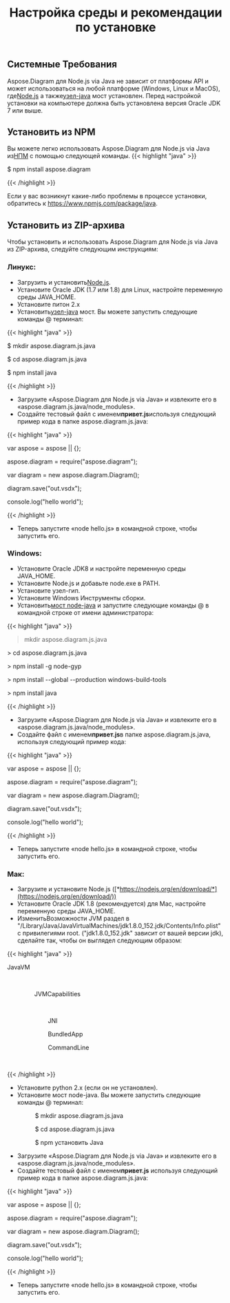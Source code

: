 ﻿---
title: Настройка среды и рекомендации по установке
second_title: Aspose.Diagram for Node.js via Java
type: docs
weight: 20
url: /ru/nodejsjava/setup-environment-and-installation-guidelines/
aliases: [/java/aspose-diagram-for-nodejs-via-java-system-requirements/, /nodejsjava/system-requirements/]
keywords: nodejs, visio, instal
description: Visio Diagram Node.js не зависит от платформы API и может использоваться на любой платформе (Windows, Linux и MacOS), где установлены Node.js и node-java bridge. Его можно установить из архива NPM и ZIP.
---
## **Системные Требования**
 Aspose.Diagram для Node.js via Java не зависит от платформы API и может использоваться на любой платформе (Windows, Linux и MacOS), где[Node.js](https://nodejs.org/en/download/) а также[узел-java](https://github.com/joeferner/node-java) мост установлен. Перед настройкой установки на компьютере должна быть установлена версия Oracle JDK 7 или выше.
## **Установить из NPM**
 Вы можете легко использовать Aspose.Diagram для Node.js via Java из[НПМ](https://www.npmjs.com/package/aspose.diagram) с помощью следующей команды.
{{< highlight "java" >}}

 $ npm install aspose.diagram

{{< /highlight >}}

Если у вас возникнут какие-либо проблемы в процессе установки, обратитесь к https://www.npmjs.com/package/java.

## **Установить из ZIP-архива**
Чтобы установить и использовать Aspose.Diagram для Node.js via Java из ZIP-архива, следуйте следующим инструкциям:
### **Линукс:**
-  Загрузить и установить[Node.js](https://nodejs.org/en/download/).
- Установите Oracle JDK (1.7 или 1.8) для Linux, настройте переменную среды JAVA_HOME.
- Установите питон 2.х
-  Установить[узел-java](https://github.com/joeferner/node-java) мост. Вы можете запустить следующие команды @ терминал:



{{< highlight "java" >}}

 $ mkdir aspose.diagram.js.java

$ cd aspose.diagram.js.java

$ npm install java

{{< /highlight >}}



- Загрузите «Aspose.Diagram для Node.js via Java» и извлеките его в «aspose.diagram.js.java/node_modules».
- Создайте тестовый файл с именем**привет.js**используя следующий пример кода в папке aspose.diagram.js.java:

{{< highlight "java" >}}

 var aspose = aspose || {};

aspose.diagram = require("aspose.diagram");

var diagram = new aspose.diagram.Diagram();

diagram.save("out.vsdx");

console.log("hello world");

{{< /highlight >}}

- Теперь запустите «node hello.js» в командной строке, чтобы запустить его.
### **Windows:**
- Установите Oracle JDK8 и настройте переменную среды JAVA_HOME.
- Установите Node.js и добавьте node.exe в PATH.
- Установите узел-гип.
- Установите Windows Инструменты сборки.
-  Установить[мост node-java](https://www.npmjs.com/package/java) и запустите следующие команды @ в командной строке от имени администратора:



{{< highlight "java" >}}

 > mkdir aspose.diagram.js.java

\> cd aspose.diagram.js.java

\> npm install -g node-gyp

\> npm install --global --production windows-build-tools

\> npm install java

{{< /highlight >}}

- Загрузите «Aspose.Diagram для Node.js via Java» и извлеките его в «aspose.diagram.js.java/node_modules».
-  Создайте файл с именем**привет.js**в папке aspose.diagram.js.java, используя следующий пример кода:

{{< highlight "java" >}}

 var aspose = aspose || {};

aspose.diagram = require("aspose.diagram");

var diagram = new aspose.diagram.Diagram();

diagram.save("out.vsdx");

console.log("hello world");

{{< /highlight >}}

- Теперь запустите «node hello.js» в командной строке, чтобы запустить его.
### **Мак:**
- Загрузите и установите Node.js ([*https://nodejs.org/en/download/*](https://nodejs.org/en/download/))
- Установите Oracle JDK 1.8 (рекомендуется) для Mac, настройте переменную среды JAVA_HOME.
-  Изменить<key>Возможности JVM</key> раздел в "/Library/Java/JavaVirtualMachines/jdk1.8.0_152.jdk/Contents/Info.plist" с привилегиями root. ("jdk1.8.0_152.jdk" зависит от вашей версии jdk), сделайте так, чтобы он выглядел следующим образом:



{{< highlight "java" >}}

 <key>JavaVM</key>

        <dict>

                <key>JVMCapabilities</key>

                <array>

                        <string>JNI</string>

                        <string>BundledApp</string>

                        <string>CommandLine</string>

                </array>

{{< /highlight >}}



- Установите python 2.x (если он не установлен).
- Установите мост node-java. Вы можете запустить следующие команды @ терминал:

`         `$ mkdir aspose.diagram.js.java

`         `$ cd aspose.diagram.js.java

`         `$ npm установить Java

- Загрузите «Aspose.Diagram для Node.js via Java» и извлеките его в «aspose.diagram.js.java/node_modules».
-  Создайте тестовый файл с именем**привет.js** используя следующий пример кода в папке aspose.diagram.js.java:

{{< highlight "java" >}}

 var aspose = aspose || {};

aspose.diagram = require("aspose.diagram");

var diagram = new aspose.diagram.Diagram();

diagram.save("out.vsdx");

console.log("hello world");

{{< /highlight >}}

- Теперь запустите «node hello.js» в командной строке, чтобы запустить его.



